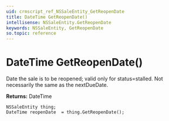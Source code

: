 ```yaml
---
uid: crmscript_ref_NSSaleEntity_GetReopenDate
title: DateTime GetReopenDate()
intellisense: NSSaleEntity.GetReopenDate
keywords: NSSaleEntity, GetReopenDate
so.topic: reference
---
```


# DateTime GetReopenDate()

Date the sale is to be reopened; valid only for status=stalled. Not necessarily the same as the nextDueDate.

**Returns:** DateTime

```crmscript
NSSaleEntity thing;
DateTime reopenDate  = thing.GetReopenDate();
```

